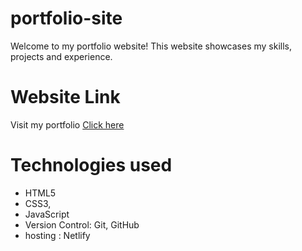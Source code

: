 # portfolio-site
Welcome to my portfolio website! This website showcases my skills, projects and experience.
# Website Link
Visit my portfolio  [Click  here](https://pranesh-portfolio.netlify.app/)
# Technologies used
* HTML5 
* CSS3,  
* JavaScript
* Version Control: Git, GitHub
* hosting : Netlify
